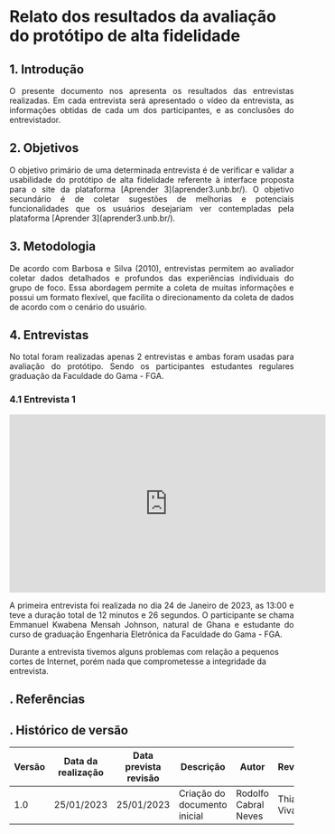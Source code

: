 # Relato dos resultados da avaliação do protótipo de alta fidelidade

## 1. Introdução

<p align="justify">
O presente documento nos apresenta os resultados das entrevistas realizadas. Em cada entrevista será apresentado o vídeo da entrevista, as informações obtidas de cada um dos participantes, e as conclusões do entrevistador.
</p>

## 2. Objetivos

<p align="justify">
O objetivo primário de uma determinada entrevista é de verificar e validar a usabilidade do protótipo de alta fidelidade referente à interface proposta para o site da plataforma [Aprender 3](aprender3.unb.br/). O objetivo secundário é de coletar sugestões de melhorias e potenciais funcionalidades que os usuários desejariam ver contempladas pela plataforma [Aprender 3](aprender3.unb.br/).
</p>

## 3. Metodologia

<p align="justify">
De acordo com Barbosa e Silva (2010), entrevistas permitem ao avaliador coletar dados detalhados e profundos das experiências individuais do grupo de foco. Essa abordagem permite a coleta de muitas informações e possui um formato flexível, que facilita o direcionamento da coleta de dados de acordo com o cenário do usuário.
</p>

## 4. Entrevistas

<p align="justify">
No total foram realizadas apenas 2 entrevistas e ambas foram usadas para avaliação do protótipo. Sendo os participantes estudantes regulares graduação da Faculdade do Gama - FGA. 
</p>

### 4.1 Entrevista 1

<iframe width="560" height="315" src="https://youtu.be/OMEpeEg8zFI" frameborder="0" allow="accelerometer; autoplay; clipboard-write; encrypted-media; gyroscope; picture-in-picture" allowfullscreen></iframe> 

<p align="justify">
 A primeira entrevista foi realizada no dia 24 de Janeiro de 2023, as 13:00 e teve a duração total de 12 minutos e 26 segundos. O participante se chama Emmanuel Kwabena Mensah Johnson, natural de Ghana e estudante do curso de graduação Engenharia Eletrônica da Faculdade do Gama - FGA.

 Durante a entrevista tivemos alguns problemas com relação a pequenos cortes de Internet, porém nada que comprometesse a integridade da entrevista.
</p>


## . Referências

## . Histórico de versão

| Versão | Data da realização | Data prevista revisão | Descrição | Autor | Revisor |
|--------|------|------|-----------|-------|---------|
| 1.0    | 25/01/2023 | 25/01/2023 | Criação do documento inicial | Rodolfo Cabral Neves | Thiago Vivan |